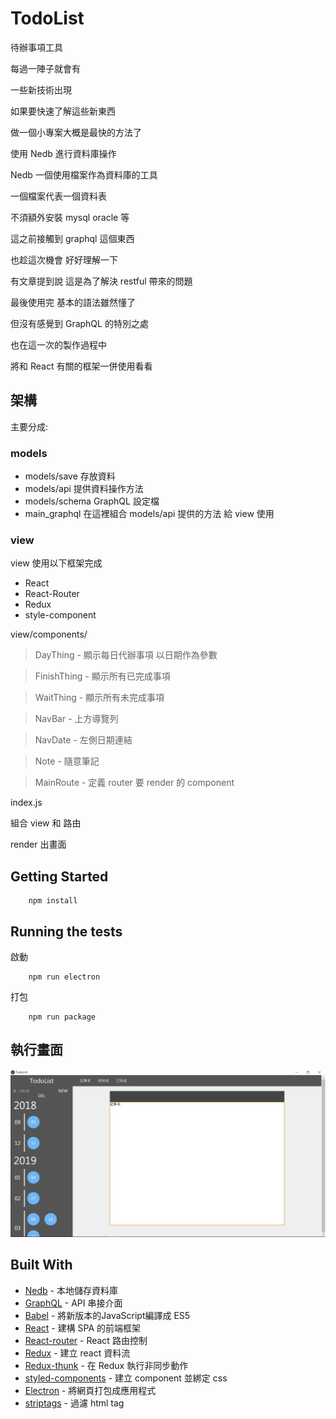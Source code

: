 # TodoList

待辦事項工具

每過一陣子就會有

一些新技術出現

如果要快速了解這些新東西

做一個小專案大概是最快的方法了

使用 Nedb 進行資料庫操作

Nedb 一個使用檔案作為資料庫的工具

一個檔案代表一個資料表

不須額外安裝 mysql oracle 等

這之前接觸到 graphql 這個東西

也趁這次機會 好好理解一下

有文章提到說 這是為了解決 restful 帶來的問題

最後使用完 基本的語法雖然懂了

但沒有感覺到 GraphQL 的特別之處

也在這一次的製作過程中

將和 React 有關的框架一併使用看看

## 架構

主要分成:

### models

* models/save 存放資料
* models/api 提供資料操作方法
* models/schema GraphQL 設定檔
* main_graphql  在這裡組合 models/api 提供的方法 給 view 使用

### view

view 使用以下框架完成

* React
* React-Router
* Redux
* style-component

view/components/
> DayThing - 顯示每日代辦事項 以日期作為參數

> FinishThing - 顯示所有已完成事項

> WaitThing - 顯示所有未完成事項

> NavBar - 上方導覽列

> NavDate - 左側日期連結

> Note - 隨意筆記

> MainRoute - 定義 router 要 render 的 component

index.js 

組合 view 和 路由 

render 出畫面

## Getting Started

        npm install

## Running the tests

啟動
        
        npm run electron

打包

        npm run package


## 執行畫面

![執行畫面](https://raw.githubusercontent.com/de-yu/TodoList-electron/master/readmeImg/readme.PNG)

## Built With

* [Nedb](https://github.com/louischatriot/nedb) - 本地儲存資料庫
* [GraphQL](https://graphql.org/) - API 串接介面
* [Babel](https://babeljs.io/) - 將新版本的JavaScript編譯成 ES5
* [React](https://reactjs.org/) - 建構 SPA 的前端框架
* [React-router](https://reacttraining.com/react-router/) - React 路由控制
* [Redux](https://redux.js.org/) - 建立 react 資料流
* [Redux-thunk](https://github.com/reduxjs/redux-thunk) - 在 Redux 執行非同步動作
* [styled-components](https://www.styled-components.com/) - 建立 component 並綁定 css
* [Electron](https://electronjs.org/) - 將網頁打包成應用程式
* [striptags](https://github.com/ericnorris/striptags) - 過濾 html tag
 
